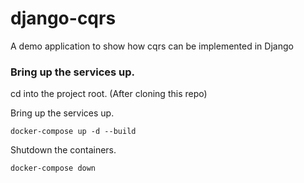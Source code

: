 # django-cqrs

A demo application to show how cqrs can be implemented in Django

### Bring up the services up.

cd into the project root. (After cloning this repo)

Bring up the services up.

`docker-compose up -d --build`

Shutdown the containers.

`docker-compose down`
